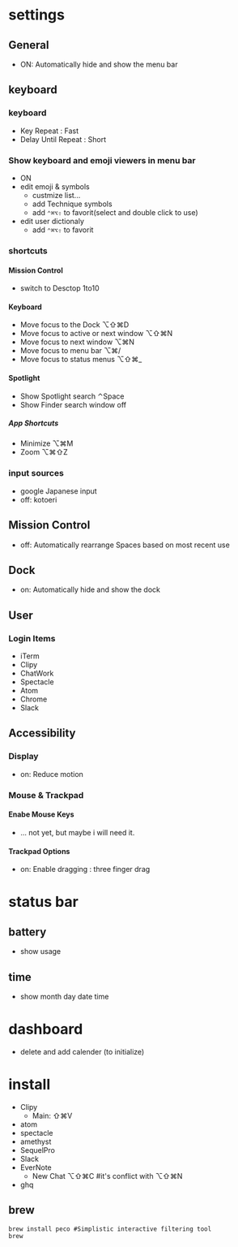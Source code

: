 # settings
## General
- ON: Automatically hide and show the menu bar
## keyboard
### keyboard
- Key Repeat : Fast
- Delay Until Repeat : Short
### Show keyboard and emoji viewers in menu bar
- ON
- edit emoji & symbols
  - custmize list...
  - add Technique symbols
  - add `⌃⌘⌥⇧` to favorit(select and double click to use)
- edit user dictionaly
  - add `⌃⌘⌥⇧` to favorit
### shortcuts
#### Mission Control
- switch to Desctop 1to10
#### Keyboard
- Move focus to the Dock ⌥⇧⌘D
- Move focus to active or next window ⌥⇧⌘N
- Move focus to next window ⌥⌘N
- Move focus to menu bar ⌥⌘/
- Move focus to status menus ⌥⇧⌘_

#### Spotlight
- Show Spotlight search ⌃Space
- Show Finder search window off
##### App Shortcuts
- Minimize ⌥⌘M
- Zoom ⌥⌘⇧Z
### input sources
- google Japanese input
- off: kotoeri
## Mission Control
- off: Automatically rearrange Spaces based on most recent use
## Dock
- on: Automatically hide and show the dock
## User
### Login Items
- iTerm
- Clipy
- ChatWork
- Spectacle
- Atom
- Chrome
- Slack
## Accessibility
### Display
- on: Reduce motion
### Mouse & Trackpad
#### Enabe Mouse Keys
- ... not yet, but maybe i will need it.
#### Trackpad Options
- on: Enable dragging : three finger drag

# status bar
## battery
- show usage
## time
- show month day date time

# dashboard
- delete and add calender (to initialize)

# install
- Clipy
  - Main: ⇧⌘V
- atom
- spectacle
- amethyst
- SequelPro
- Slack
- EverNote
  - New Chat ⌥⇧⌘C  #it's conflict with ⌥⇧⌘N
- ghq

## brew
```
brew install peco #Simplistic interactive filtering tool
brew

```
